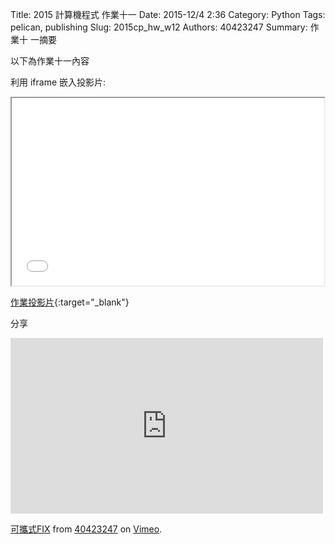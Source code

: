 Title: 2015 計算機程式 作業十一
Date: 2015-12/4 2:36
Category: Python
Tags: pelican, publishing
Slug: 2015cp_hw_w12
Authors: 40423247
Summary: 作業十 一摘要

以下為作業十一內容

利用 iframe 嵌入投影片:

<iframe src="40423247_cp_w12_p.html" width="500" height="300"></iframe>

[作業投影片](40423247_cp_w12_p.html){:target="_blank"}

分享
<iframe src="https://player.vimeo.com/video/150477842" width="500" height="281" frameborder="0" webkitallowfullscreen mozallowfullscreen allowfullscreen></iframe> <p><a href="https://vimeo.com/150477842">可攜式FIX</a> from <a href="https://vimeo.com/user46241007">40423247</a> on <a href="https://vimeo.com">Vimeo</a>.</p>